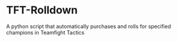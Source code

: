 # TFT-Rolldown
A python script that automatically purchases and rolls for specified champions in Teamfight Tactics
